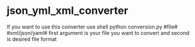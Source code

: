 # json_yml_xml_converter
If you want to use this converter use shell
python conversion.py #file# #xml/json/yaml#
first argument is your file you want to convert and second is desired file format
